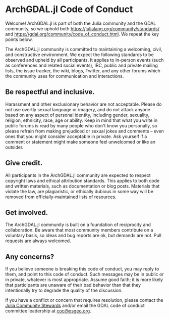 # ArchGDAL.jl Code of Conduct

Welcome! ArchGDAL.jl is part of both the Julia community and the GDAL community,
so we uphold both https://julialang.org/community/standards/ and
https://gdal.org/community/code_of_conduct.html. We repeat the key points below.

The ArchGDAL.jl community is committed to maintaining a welcoming, civil, and
constructive environment. We expect the following standards to be observed and
upheld by all participants. It applies to in-person events (such as conferences
and related social events), IRC, public and private mailing lists, the issue
tracker, the wiki, blogs, Twitter, and any other forums which the community uses
for communication and interactions.

## Be respectful and inclusive.

Harassment and other exclusionary behavior are not acceptable. Please do not use
overtly sexual language or imagery, and do not attack anyone based on any aspect
of personal identity, including gender, sexuality, religion, ethnicity, race,
age or ability. Keep in mind that what you write in public forums is read by
many people who don't know you personally, so please refrain from making
prejudiced or sexual jokes and comments – even ones that you might consider
acceptable in private. Ask yourself if a comment or statement might make someone
feel unwelcomed or like an outsider.

## Give credit.

All participants in the ArchGDAL.jl community are expected to respect copyright
laws and ethical attribution standards. This applies to both code and written
materials, such as documentation or blog posts. Materials that violate the law,
are plagiaristic, or ethically dubious in some way will be removed from
officially-maintained lists of resources.

## Get involved.

The ArchGDAL.jl community is built on a foundation of reciprocity and
collaboration. Be aware that most community members contribute on a voluntary
basis, so ideas and bug reports are ok, but demands are not. Pull requests are
always welcomed.

## Any concerns?

If you believe someone is breaking this code of conduct, you may reply to them,
and point to this code of conduct. Such messages may be in public or in private,
whatever is most appropriate. Assume good faith; it is more likely that
participants are unaware of their bad behavior than that they intentionally try
to degrade the quality of the discussion.

If you have a conflict or concern that requires resolution, please contact the
[Julia Community Stewards](https://julialang.org/community/stewards/) and/or
email the GDAL code of conduct committee leadership at coc@osgeo.org.

